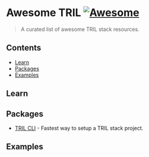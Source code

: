 # Awesome TRIL [![Awesome](https://awesome.re/badge.svg)](https://awesome.re)

> A curated list of awesome TRIL stack resources.

## Contents

- [Learn](#learn)
- [Packages](#packages)
- [Examples](#examples)

## Learn

## Packages

- [TRIL CLI](https://packagist.org/packages/trilstack/tril-cli) - Fastest way to setup a TRIL stack project.

## Examples
